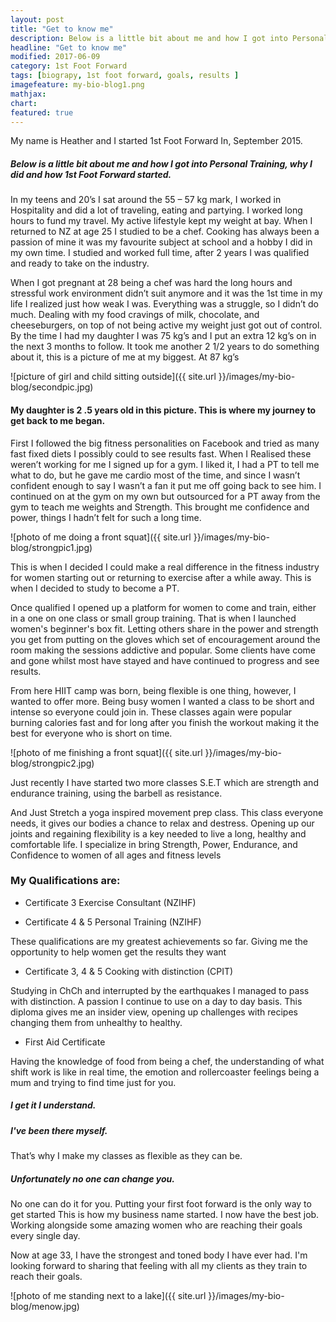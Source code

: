```yaml
---
layout: post
title: "Get to know me"
description: Below is a little bit about me and how I got into Personal Training and started 1st foot forward
headline: "Get to know me"
modified: 2017-06-09
category: 1st Foot Forward
tags: [biograpy, 1st foot forward, goals, results ]
imagefeature: my-bio-blog1.png
mathjax: 
chart:
featured: true
---
```


<style>

    .notepad-post-title h1{

        display: none!important;
    }

    .modify .notepad-post-title h1{

        display: block!important;
    }

    .bg-img img {
    	 -webkit-background-size: cover!important;
		  -moz-background-size: cover!important;
		  -o-background-size: cover!important;
		  background-size: cover!important;
    }

</style>




My name is Heather and I started 1st Foot Forward In, September 2015.

##### Below is a little bit about me and how I got into Personal Training, why I did and how 1st Foot Forward started.

In my teens and 20’s I sat around the 55 – 57 kg mark, I worked in Hospitality and did a lot of traveling, eating and partying. I worked long hours to fund my travel. My active lifestyle kept my weight at bay.
When I returned to NZ at age 25 I studied to be a chef. Cooking has always been a passion of mine it was my favourite subject at school and a hobby I did in my own time. I studied and worked full time, after 2 years I was qualified and ready to take on the industry.

When I got pregnant at 28 being a chef was hard the long hours and stressful work environment didn’t suit anymore and it was the 1st time in my life I realized just how weak I was. Everything was a struggle, so I didn’t do much. Dealing with my food cravings of milk, chocolate, and cheeseburgers, on top of not being active my weight just got out of control. By the time I had my daughter I was 75 kg’s and I put an extra 12 kg’s on in the next 3 months to follow.
It took me another 2 1/2 years to do something about it, this is a picture of me at my biggest. At 87 kg’s

![picture of girl and child sitting outside]({{ site.url }}/images/my-bio-blog/secondpic.jpg)


#### My daughter is 2 .5 years old in this picture. This is where my journey to get back to me began.

First I followed the big fitness personalities on Facebook and tried as many fast fixed diets I possibly could to see results fast.
When I Realised these weren’t working for me I signed up for a gym. I liked it, I had a PT to tell me what to do, but he gave me cardio most of the time, and since I wasn’t confident enough to say  I wasn’t a fan it put me off going back to see him. I continued on at the gym on my own but outsourced for a PT away from the gym to teach me weights and Strength. This brought me confidence and power, things I hadn’t felt for such a long time.

![photo of me doing a front squat]({{ site.url }}/images/my-bio-blog/strongpic1.jpg)

This is when I decided I could make a real difference in the fitness industry for women starting out or returning to exercise after a while away. This is when I decided to study to become a PT.

Once qualified I opened up a platform for women to come and train, either in a one on one class or small group training. That is when I launched women's beginner's box fit. Letting others share in the power and strength you get from putting on the gloves which set of encouragement around the room making the sessions addictive and popular. Some clients have come and gone whilst most have stayed and have continued to progress and see results.

From here HIIT camp was born, being flexible is one thing, however, I wanted to offer more. Being busy women I wanted a class to be short and intense so everyone could join in. These classes again were popular burning calories fast and for long after you finish the workout making it the best for everyone who is short on time. 

![photo of me finishing a front squat]({{ site.url }}/images/my-bio-blog/strongpic2.jpg)


Just recently I have started two more classes  S.E.T which are strength and endurance training, using the barbell as resistance.

And Just Stretch a yoga inspired movement prep class. This class everyone needs, it gives our bodies a chance to relax and destress. Opening up our joints and regaining flexibility is a key needed to live a long, healthy and comfortable life.
I specialize in bring Strength, Power, Endurance, and Confidence to women of all ages and fitness levels

### My Qualifications are:

+	Certificate 3 Exercise Consultant (NZIHF)

+	Certificate 4 & 5 Personal Training (NZIHF)

These qualifications are my greatest achievements so far. Giving me the opportunity to help women get the results they want

+	Certificate 3, 4 & 5 Cooking with distinction (CPIT)

Studying in ChCh and interrupted by the earthquakes I managed to pass with distinction. A passion I continue to use on a day to day basis. This diploma gives me an insider view, opening up challenges with recipes changing them from unhealthy to healthy.

+	First Aid Certificate

Having the knowledge of food from being a chef, the understanding of what shift work is like in real time, the emotion and rollercoaster feelings being a mum and trying to find time just for you.
##### I get it I understand.

##### I've been there myself. 

That’s why I make my classes as flexible as they can be. 

##### Unfortunately no one can change you.

No one can do it for you. Putting your first foot forward is the only way to get started This is how my business name started. I now have the best job. Working alongside some amazing women who are reaching their goals every single day.

Now at age 33, I have the strongest and toned body I have ever had.
I'm looking forward to sharing that feeling with all my clients as they train to reach their goals.

![photo of me standing next to a lake]({{ site.url }}/images/my-bio-blog/menow.jpg) 
 




